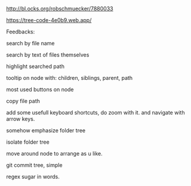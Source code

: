 http://bl.ocks.org/robschmuecker/7880033

https://tree-code-4e0b9.web.app/


Feedbacks:

search by file name

search by text of files themselves

highlight searched path

tooltip on node with: children, siblings, parent, path

most used buttons on node

copy file path

add some usefull keyboard shortcuts, do zoom with it. and navigate with arrow keys.

somehow emphasize folder tree

isolate folder tree

move around node to arrange as u like.

git commit tree, simple

regex sugar in words.

